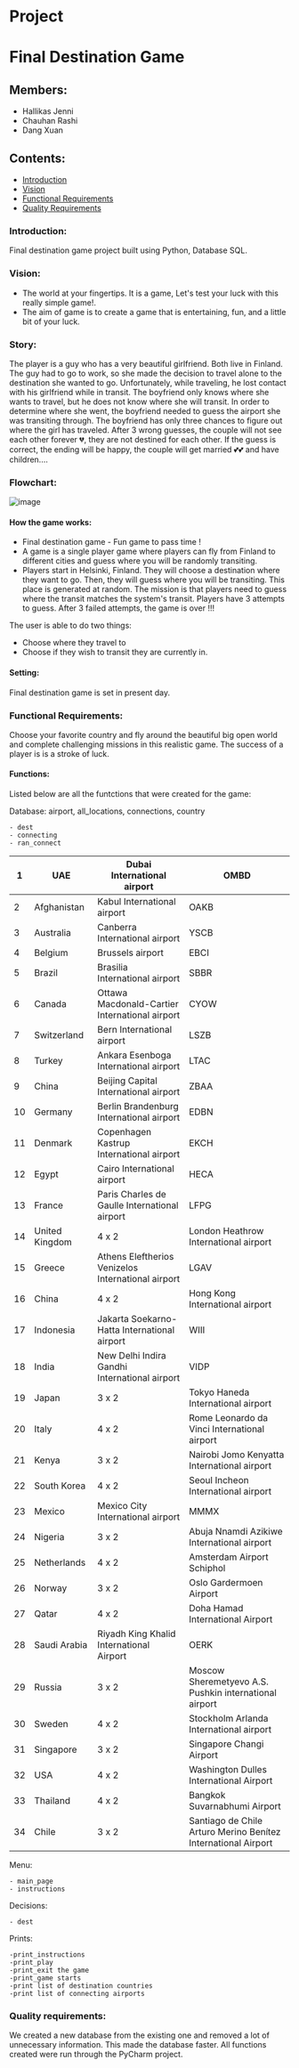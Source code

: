 # Project
# Final Destination Game
## Members:
- Hallikas Jenni
- Chauhan Rashi
- Dang Xuan
## Contents:
- [Introduction](https://github.com/XUANDANG1109/FLIGHT-GAME-PROJECT#introduction)
- [Vision](https://github.com/XUANDANG1109/FLIGHT-GAME-PROJECT#Vision)
- [Functional Requirements](https://github.com/XUANDANG1109/FLIGHT-GAME-PROJECT#functional-requirements)
- [Quality Requirements](https://github.com/XUANDANG1109/FLIGHT-GAME-PROJECT#quality-requirements)

### Introduction:
Final destination game project built using Python, Database SQL.

### Vision:
- The world at your fingertips. It is a game, Let's test your luck with this really simple game!.
- The aim of game is to create a game that is entertaining, fun, and a little bit of your luck. 

### Story:
The player is a guy who has a very beautiful girlfriend. Both live in Finland. The guy had to go to work, so she made the decision to travel alone to the destination she wanted to go. Unfortunately, while traveling, he lost contact with his girlfriend while in transit. The boyfriend only knows where she wants to travel, but he does not know where she will transit. In order to determine where she went, the boyfriend needed to guess the airport she was transiting through. The boyfriend has only three chances to figure out where the girl has traveled. After 3 wrong guesses, the couple will not see each other forever 💔, they are not destined for each other. If the guess is correct, the ending will be happy, the couple will get married 💕💕 and have children.... 


### Flowchart:
![image](https://user-images.githubusercontent.com/102602490/195088791-1e25afd9-b39d-40c0-ae7d-4d237ad57ec8.png)


#### How the game works:
- Final destination game - Fun game to pass time !
- A game is a single player game where players can fly from Finland to different cities and guess where you will be randomly transiting.
- Players start in Helsinki, Finland. They will choose a destination where they want to go. Then, they will guess where you will be transiting. This place is generated at random. The mission is that players need to guess where the transit matches the system's transit. Players have 3 attempts to guess. After 3 failed attempts, the game is over !!!

The user is able to do two things:
- Choose where they travel to
- Choose if they wish to transit they are currently in.

#### Setting:
Final destination game is set in present day.

### Functional Requirements:
Choose your favorite country and fly around the beautiful big open world and complete challenging missions in this realistic game. The success of a player is is a stroke of luck.

#### Functions:
Listed below are all the funtctions that were created for the game:

Database: airport, all_locations, connections, country
```
- dest
- connecting
- ran_connect
```
| 1 |UAE   |Dubai International airport  | OMBD |
|--------------|-------|------|-------|
| 2 |Afghanistan   | Kabul International airport | OAKB |
| 3 |Australia  | Canberra International airport | YSCB |
| 4 | Belgium | Brussels airport | EBCI |
| 5 | Brazil | Brasilia International airport  | SBBR|
| 6 |Canada |  Ottawa Macdonald-Cartier International airport  | CYOW |
| 7 | Switzerland | Bern International airport | LSZB |
| 8 | Turkey | Ankara Esenboga International airport | LTAC |
| 9 | China | Beijing Capital International airport     | ZBAA |
| 10 | Germany  | Berlin Brandenburg International airport    | EDBN |
| 11| Denmark | Copenhagen Kastrup International airport  | EKCH |
| 12 | Egypt | Cairo International airport   | HECA |
| 13 | France  | Paris Charles de Gaulle International airport | LFPG |
| 14 | United Kingdom| 4 x 2 | London Heathrow International airport  | EGCC |
| 15 | Greece | Athens Eleftherios Venizelos International airport  | LGAV |
| 16 | China | 4 x 2 | Hong Kong International airport | VHHH |
| 17| Indonesia | Jakarta Soekarno-Hatta International airport  | WIII |
| 18 | India | New Delhi Indira Gandhi International airport   | VIDP |
| 19| Japan | 3 x 2 | Tokyo Haneda International airport   | RJTT |
| 20 | Italy | 4 x 2 | Rome Leonardo da Vinci International airport  |LIRF |
| 21 | Kenya | 3 x 2 | Nairobi Jomo Kenyatta International airport | HKJK |
| 22| South Korea | 4 x 2 |Seoul Incheon International airport | RKSI |
| 23 | Mexico | Mexico City International airport    | MMMX |
| 24 | Nigeria | 3 x 2 | Abuja Nnamdi Azikiwe International airport        | DNAA |
| 25| Netherlands | 4 x 2 | Amsterdam Airport Schiphol  |EHAM |
| 26 | Norway | 3 x 2 | Oslo Gardermoen Airport   | ENGM |
| 27| Qatar | 4 x 2 |Doha Hamad International Airport  | OTBD |
| 28 | Saudi Arabia | Riyadh King Khalid International Airport    | OERK |
| 29 | Russia | 3 x 2 |Moscow Sheremetyevo A.S. Pushkin international airport    | UUEF |
| 30 | Sweden | 4 x 2 | Stockholm Arlanda International airport   |ESSH |
| 31 | Singapore | 3 x 2 | Singapore Changi Airport    | WSSS |
| 32 | USA | 4 x 2 |Washington Dulles International Airport  | KIAD |
| 33| Thailand | 4 x 2 | Bangkok Suvarnabhumi Airport  |VTBS |
| 34 | Chile | 3 x 2 | Santiago de Chile Arturo Merino Benítez International Airport     | SCEL |






Menu:
```
- main_page
- instructions
```
Decisions:
```
- dest
```

Prints:
```
-print_instructions
-print_play
-print_exit the game
-print_game starts
-print list of destination countries
-print list of connecting airports
```

### Quality requirements:
We created a new database from the existing one and removed a lot of unnecessary information. This made the database faster. All functions created were run through the PyCharm project. 

